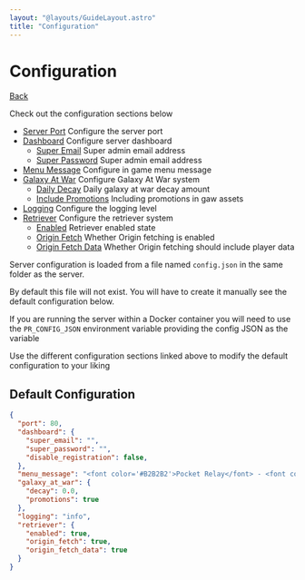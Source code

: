 ```yaml
---
layout: "@layouts/GuideLayout.astro"
title: "Configuration"
---
```


# Configuration

[Back](/guide)

Check out the configuration sections below

- [Server Port](/guide/config/port) Configure the server port
- [Dashboard](/guide/config/dashboard) Configure server dashboard
  - [Super Email](/guide/config/dashboard#super-email) Super admin email address
  - [Super Password](/guide/config/dashboard#super-password) Super admin email address
- [Menu Message](/guide/config/menu) Configure in game menu message
- [Galaxy At War](/guide/config/gaw) Configure Galaxy At War system
  - [Daily Decay](/guide/config/gaw#daily-decay) Daily galaxy at war decay amount
  - [Include Promotions](/guide/config/gaw#include-promotions) Including promotions in gaw assets
- [Logging](/guide/config/logging) Configure the logging level
- [Retriever](/guide/config/retriever) Configure the retriever system
  - [Enabled](/guide/config/retriever#enabled) Retriever enabled state
  - [Origin Fetch](/guide/config/retriever#origin-fetch) Whether Origin fetching is enabled
  - [Origin Fetch Data](/guide/config/retriever#origin-fetch-data) Whether Origin fetching should include player data

Server configuration is loaded from a file named `config.json` in the same folder as the server.

By default this file will not exist. You will have to create it manually see the default configuration below.

If you are running the server within a Docker container you will need to use the `PR_CONFIG_JSON`
environment variable providing the config JSON as the variable

Use the different configuration sections linked above to modify the default configuration to your liking

## Default Configuration

```json
{
  "port": 80,
  "dashboard": {
    "super_email": "",
    "super_password": "",
    "disable_registration": false,
  },
  "menu_message": "<font color='#B2B2B2'>Pocket Relay</font> - <font color='#FFFF66'>Logged as: {n}</font>",
  "galaxy_at_war": {
    "decay": 0.0,
    "promotions": true
  },
  "logging": "info",
  "retriever": {
    "enabled": true,
    "origin_fetch": true,
    "origin_fetch_data": true
  }
}
```
